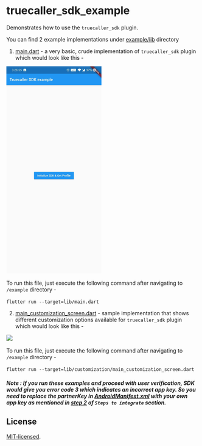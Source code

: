 # truecaller_sdk_example

Demonstrates how to use the `truecaller_sdk` plugin.

You can find 2 example implementations under [example/lib](lib) directory

1. [main.dart](https://github.com/truecaller/flutter-sdk/blob/master/example/lib/main.dart) - a very basic, crude implementation of
 `truecaller_sdk` plugin which would look like this -

<img src="screenshots/main.jpg" width="250">

To run this file, just execute the following command after navigating to `/example` directory -

```flutter run --target=lib/main.dart```


2. [main_customization_screen.dart](https://github.com/truecaller/flutter-sdk/blob/master/example/lib/customization/main_customization_screen.dart) - sample implementation that shows different customization options available for `truecaller_sdk` plugin which would look like this -

<img src="screenshots/main_customization_screen.jpg" width="250">

To run this file, just execute the following command after navigating to `/example` directory -

```flutter run --target=lib/customization/main_customization_screen.dart```


##### Note : If you run these examples and proceed with user verification, SDK would give you error code 3 which indicates an incorrect app key. So you need to replace the partnerKey in [AndroidManifest.xml](android/app/src/main/AndroidManifest.xml) with your own app key as mentioned in [step 2](/README.md) of `Steps to integrate` section.


## License

[MIT-licensed](../LICENSE).
